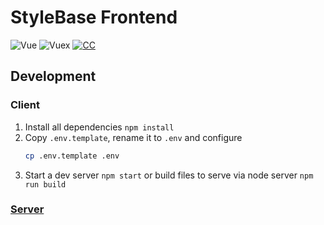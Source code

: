 # StyleBase Frontend

![Vue](https://img.shields.io/github/package-json/dependency-version/VChet/StyleBase/vue?color=41b883&filename=client%2Fpackage.json)
![Vuex](https://img.shields.io/github/package-json/dependency-version/VChet/StyleBase/vuex?color=41b883&filename=client%2Fpackage.json)
[![CC](https://img.shields.io/badge/Conventional%20Commits-1.0.0-green.svg)](https://conventionalcommits.org)

## Development

### Client

1. Install all dependencies `npm install`
1. Copy `.env.template`, rename it to `.env` and configure
   ```sh
   cp .env.template .env
   ```
1. Start a dev server `npm start` or build files to serve via node server `npm run build`

### [Server](../README.md)

